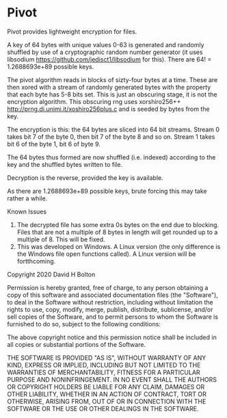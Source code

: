 # Pivot
Pivot provides lightweight encryption for files. 

A key of 64 bytes with unique values 0-63 is generated and randomly shuffled by use of a cryptographic random number generator (it uses libsodium https://github.com/jedisct1/libsodium for this). There are 64! = 1.2688693e+89 possible keys.

The pivot algorithm reads in blocks of sizty-four bytes at a time. These are then xored with a stream of randomly generated bytes with the property that each byte has 5-8 bits set. This is just an obscuring stage, it is not the encryption algorithm. This obscuring rng uses xorshiro256++ http://prng.di.unimi.it/xoshiro256plus.c and is seeded by bytes from the key. 

The encryption is this: the 64 bytes are sliced into 64 bit streams. Stream 0 takes bit 7 of the byte 0, then bit 7 of the byte 8 and so on. Stream 1 takes bit 6 of the byte 1, bit 6 of byte 9. 

The 64 bytes thus formed are now shuffled (i.e. indexed) according to the key and the shuffled bytes written to file.

Decryption is the reverse, provided the key is available. 

As there are 1.2688693e+89 possible keys, brute forcing this may take rather a while.  

Known Issues
1. The decrypted file has some extra 0s bytes on the end due to blocking. Files that are not a multiple of 8 bytes in length will get rounded up to a multiple of 8. This will be fixed.
2. This was developed on Windows. A Linux version (the only difference is the Windows file open functions called). A Linux version will be fortthcoming. 

Copyright 2020 David H Bolton

Permission is hereby granted, free of charge, to any person obtaining a copy of this software and associated documentation files (the "Software"), to deal in the Software without restriction, including without limitation the rights to use, copy, modify, merge, publish, distribute, sublicense, and/or sell copies of the Software, and to permit persons to whom the Software is furnished to do so, subject to the following conditions:

The above copyright notice and this permission notice shall be included in all copies or substantial portions of the Software.

THE SOFTWARE IS PROVIDED "AS IS", WITHOUT WARRANTY OF ANY KIND, EXPRESS OR IMPLIED, INCLUDING BUT NOT LIMITED TO THE WARRANTIES OF MERCHANTABILITY, FITNESS FOR A PARTICULAR PURPOSE AND NONINFRINGEMENT. IN NO EVENT SHALL THE AUTHORS OR COPYRIGHT HOLDERS BE LIABLE FOR ANY CLAIM, DAMAGES OR OTHER LIABILITY, WHETHER IN AN ACTION OF CONTRACT, TORT OR OTHERWISE, ARISING FROM, OUT OF OR IN CONNECTION WITH THE SOFTWARE OR THE USE OR OTHER DEALINGS IN THE SOFTWARE.
